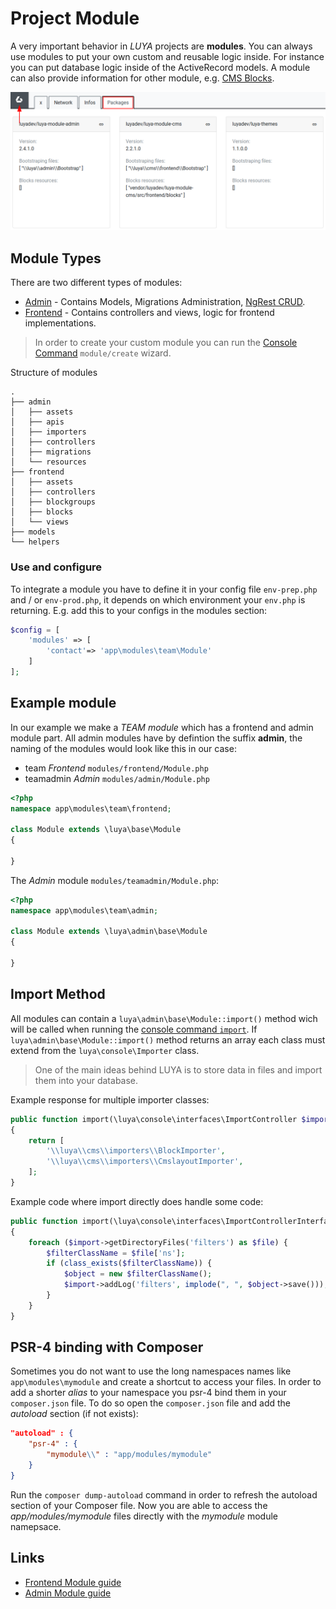 # Project Module

A very important behavior in *LUYA* projects are **modules**. You can always use modules to put your own custom and reusable logic inside. 
For instance you can put database logic inside of the ActiveRecord models. A module can also provide information for other module, e.g.  [CMS Blocks](app-blocks.md). 

![Installed Modules](https://raw.githubusercontent.com/luyadev/luya/master/docs/guide/img/installed-packages.png "Installed Modules")

## Module Types

There are two different types of modules:

+ [Admin](app-admin-module.md) - Contains Models, Migrations Administration, [NgRest CRUD](ngrest-concept.md).
+ [Frontend](app-module-frontend.md) - Contains controllers and views, logic for frontend implementations.

> In order to create your custom module you can run the [Console Command](luya-console.md) `module/create` wizard.

Structure of modules

```
.
├── admin
│   ├── assets
│   ├── apis
│   ├── importers
│   ├── controllers
│   ├── migrations
│   └── resources
├── frontend
│   ├── assets
│   ├── controllers
│   ├── blockgroups
│   ├── blocks
│   └── views
├── models
└── helpers
```

### Use and configure

To integrate a module you have to define it in your config file `env-prep.php` and / or `env-prod.php`, it depends on which environment your `env.php` is returning.
E.g. add this to your configs in the modules section:

```php
$config = [
    'modules' => [
        'contact'=> 'app\modules\team\Module'
    ]
];
``` 

## Example module

In our example we make a *TEAM module* which has a frontend and admin module part. All admin modules have by defintion the suffix **admin**, the naming of the modules would look like this in our case:

+ team *Frontend* `modules/frontend/Module.php`
+ teamadmin *Admin* `modules/admin/Module.php`


```php
<?php
namespace app\modules\team\frontend;

class Module extends \luya\base\Module
{

}
```

The *Admin* module `modules/teamadmin/Module.php`:

```php
<?php
namespace app\modules\team\admin;

class Module extends \luya\admin\base\Module
{

}
```


## Import Method

All modules can contain a `luya\admin\base\Module::import()` method wich will be called when running the [console command `import`](luya-console.md). 
If `luya\admin\base\Module::import()` method returns an array each class must extend from the `luya\console\Importer` class.

> One of the main ideas behind LUYA is to store data in files and import them into your database.

Example response for multiple importer classes:

```php
public function import(\luya\console\interfaces\ImportController $import)
{
    return [
        '\\luya\\cms\\importers\\BlockImporter',
        '\\luya\\cms\\importers\\CmslayoutImporter',
    ];
}
```

Example code where import directly does handle some code:

```php
public function import(\luya\console\interfaces\ImportControllerInterface $import)
{
    foreach ($import->getDirectoryFiles('filters') as $file) {
        $filterClassName = $file['ns'];
        if (class_exists($filterClassName)) {
            $object = new $filterClassName();
            $import->addLog('filters', implode(", ", $object->save()));
        }
    }
}
```

## PSR-4 binding with Composer

Sometimes you do not want to use the long namespaces names like `app\modules\mymodule` and create a shortcut to access your files. In order to add a shorter *alias* to your namespace you psr-4 bind them in your `composer.json` file. 
To do so open the `composer.json` file and add the *autoload* section (if not exists):

```json
"autoload" : {
    "psr-4" : {
        "mymodule\\" : "app/modules/mymodule"
    }
}
```

Run the `composer dump-autoload` command in order to refresh the autoload section of your Composer file. Now you are able to access the *app/modules/mymodule* files directly with the *mymodule* module namepsace.

## Links

+ [Frontend Module guide](app-module-frontend.md)
+ [Admin Module guide](app-admin-module.md)
